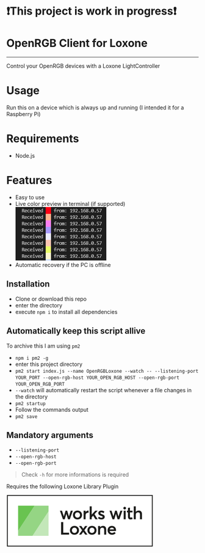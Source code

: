 # ❗This project is work in progress❗

# OpenRGB Client for Loxone

---

Control your OpenRGB devices with a Loxone LightController

# Usage
Run this on a device which is always up and running (I intended it for a Raspberry Pi)

# Requirements
- Node.js

# Features
- Easy to use
- Live color preview in terminal (if supported) ![alt text][liveColorPreview]
- Automatic recovery if the PC is offline

## Installation
- Clone or download this repo
- enter the directory
- execute `npm i` to install all dependencies

## Automatically keep this script allive
To archive this I am using `pm2`
- `npm i pm2 -g`
- enter this project directory
- `pm2 start index.js --name OpenRGBLoxone --watch -- --listening-port YOUR_PORT --open-rgb-host YOUR_OPEN_RGB_HOST --open-rgb-port YOUR_OPEN_RGB_PORT`
 - `--watch` will automatically restart the script whenever a file changes in the directory
- `pm2 startup`
 - Follow the commands output
- `pm2 save`

## Mandatory arguments
- `--listening-port`
- `--open-rgb-host`
- `--open-rgb-port`
> Check `-h` for more informations is required

Requires the following Loxone Library Plugin

[![alt text][worksWithLoxone]](https://library.loxone.com)

[worksWithLoxone]: ./assets/worksWithLoxone.svg "Works With Loxone"
[liveColorPreview]: ./assets/liveColorPreview.png "Live Color Preview"